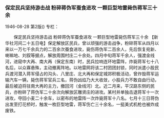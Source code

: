 ### 保定民兵坚持游击战  粉碎蒋伪军蚕食进攻  一颗巨型地雷毙伤蒋军三十余

1946-08-28
第2版()
专栏：

　　保定民兵坚持游击战
    粉碎蒋伪军蚕食进攻
    一颗巨型地雷毙伤蒋军三十余
    【新华社河间二十五日电】保定解放区民兵，曾以顽强的游击战争，粉碎蒋军从四月以来以一万七千余兵力的二百余次蚕食进攻，毙伤蒋伪军二百余人，先后恢复宛新、喇嘛地、刘叙等据点，解放周围村庄二十余处。四月中旬蒋军千余人，强渡金线河，进窥中大再、南大再（保定东南）时，民兵拉响连环地雷阵，炸毙蒋军七十八名后，以众寡悬殊，主动撤离阵地。以地雷网将该二村团团封锁，同时派遣小股民兵渡河潜入蒋军侵占的沟头、八里庄、北大再和保定城郊积极活动，曾炸毁蒋军运输汽车一辆，毙伤蒋军官兵三名，蒋伪凶焰乃大大收敛，小股兵力不敢自由行动，最后被迫将驻南大再的主力，撤回河（金线河）北。近二月来，平汉路东侧的民兵，亦粉碎了蒋伪军二十余次向解放区雕贤庄的进攻。某村并单独击退蒋军十一次进攻，夺回小麦二十余车，以密布的地雷阵一次炸毙蒋军十八名。七月十三日蒋伪出发至打花桥时，触发一枚巨型地雷，蒋军伤亡三十余名，一挺美式机枪也被炸成废铁。
